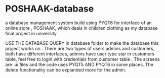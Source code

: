 # POSHAAK-database
a database management system build using PYQT6 for interface of an online store , POSHAAK, which deals in children clothing as my database final project in university

USE THE DATABASE QUERY in database folder to make the database this project works on . There are two types
of users admins and customers, both have different interfaces, admins have 
user type star in customers table, feel free to login with credentials from customer table . The screens are .ui files and the code uses PYQT5 AND PYQT6 in some places. The delete functionality can be explanded more for the admin.
